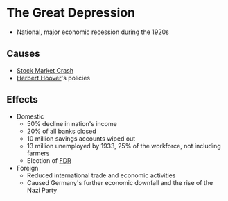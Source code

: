 # The Great Depression
- National, major economic recession during the 1920s

## Causes
- [Stock Market Crash](stock%20market%20crash.md)
- [Herbert Hoover](hoover_herbert.md)'s policies

## Effects
- Domestic
    - 50% decline in nation's income
    - 20% of all banks closed
    - 10 million savings accounts wiped out
    - 13 million unemployed by 1933, 25% of the workforce, not including farmers
    - Election of [FDR](../people/roosevelt_franklin.md)
- Foreign
    - Reduced international trade and economic activities
    - Caused Germany's further economic downfall and the rise of the Nazi Party
